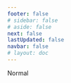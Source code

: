 ```yaml
---
footer: false
# sidebar: false
# aside: false
next: false
lastUpdated: false
navbar: false
# layout: doc
---
```


<script setup>
const chatPrompts = [
  // Dịch vụ kinh doanh (khối đầu tiên)
  { id: "1", text: "Đăng ký công ty tại UAE", category: "business" },
  { id: "2", text: "Thành lập công ty Mainland", category: "business" },
  { id: "3", text: "Đăng ký công ty Free zone", category: "business" },
  { id: "4", text: "Thành lập công ty Offshore", category: "business" },
  { id: "5", text: "Visa freelance UAE", category: "business" },
  { id: "6", text: "Giấy phép kinh doanh Dubai", category: "business" },
  { id: "7", text: "Yêu cầu giấy phép thương mại UAE", category: "business" },
  { id: "23", text: "Thành lập doanh nghiệp tại UAE", category: "business" },
  { id: "24", text: "Khu Free zone Dubai", category: "business" },
  { id: "25", text: "Đăng ký công ty tại UAE", category: "business" },
  { id: "26", text: "Visa freelance UAE", category: "business" },
  
  // Thị thực và di trú
  { id: "8", text: "Đơn xin Golden Visa UAE", category: "visa" },
  { id: "9", text: "Visa lao động UAE", category: "visa" },
  { id: "10", text: "Bảo lãnh visa gia đình tại UAE", category: "visa" },
  { id: "11", text: "Yêu cầu kiểm tra y tế visa", category: "visa" },
  { id: "12", text: "Quy trình visa cư trú UAE", category: "visa" },
  { id: "27", text: "Yêu cầu visa UAE", category: "visa" },
  
  // Pháp lý và giấy tờ
  { id: "13", text: "Đăng ký Emirates ID", category: "legal" },
  { id: "14", text: "Chứng thực giấy tờ UAE", category: "legal" },
  { id: "15", text: "Giấy ủy quyền tại UAE", category: "legal" },
  { id: "16", text: "Xem xét hợp đồng kinh doanh UAE", category: "legal" },
  { id: "40", text: "Gia hạn Emirates ID", category: "legal" },
  
  // Dịch vụ tài chính
  { id: "17", text: "Tài khoản ngân hàng doanh nghiệp UAE", category: "finance" },
  { id: "18", text: "Đăng ký thuế UAE (VAT)", category: "finance" },
  { id: "19", text: "Dịch vụ kế toán tại UAE", category: "finance" },
  { id: "20", text: "Quy định về Economic Substance UAE", category: "finance" },
  { id: "41", text: "Dịch vụ ngân hàng UAE", category: "finance" },
  
  // Bất động sản và dịch vụ
  { id: "21", text: "Đầu tư bất động sản UAE", category: "property" },
  { id: "22", text: "Thuê văn phòng Dubai", category: "property" },

  // Y tế
  { id: "47", text: "Bảo hiểm y tế UAE", category: "healthcare" },
  { id: "48", text: "Các bệnh viện tốt nhất tại Dubai", category: "healthcare" },
  { id: "49", text: "Kiểm tra sức khỏe UAE", category: "healthcare" },
  
  // Du lịch và giải trí (cuối cùng)
  { id: "28", text: "Điểm du lịch Dubai", category: "travel" },
  { id: "29", text: "Expo City Dubai", category: "attractions" },
  { id: "30", text: "Vé Dubai Frame", category: "attractions" },
  { id: "31", text: "Vé Burj Khalifa", category: "attractions" },
  { id: "32", text: "Museum of the Future", category: "attractions" },
  { id: "33", text: "Abu Dhabi Louvre", category: "attractions" },
  { id: "34", text: "Ferrari World Abu Dhabi", category: "attractions" },
  { id: "35", text: "Mua sắm tại Dubai Mall", category: "shopping" },
]
</script>

<AIChat :prompts="chatPrompts" />

<userStyle>Normal</userStyle>